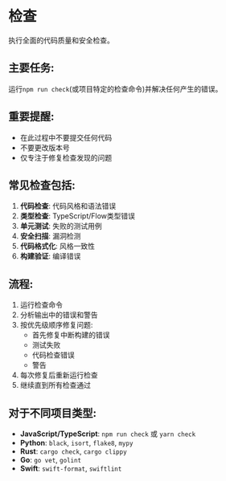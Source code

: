 # 检查

执行全面的代码质量和安全检查。

## 主要任务:
运行`npm run check`(或项目特定的检查命令)并解决任何产生的错误。

## 重要提醒:
- 在此过程中不要提交任何代码
- 不要更改版本号
- 仅专注于修复检查发现的问题

## 常见检查包括:
1. **代码检查**: 代码风格和语法错误
2. **类型检查**: TypeScript/Flow类型错误
3. **单元测试**: 失败的测试用例
4. **安全扫描**: 漏洞检测
5. **代码格式化**: 风格一致性
6. **构建验证**: 编译错误

## 流程:
1. 运行检查命令
2. 分析输出中的错误和警告
3. 按优先级顺序修复问题:
   - 首先修复中断构建的错误
   - 测试失败
   - 代码检查错误
   - 警告
4. 每次修复后重新运行检查
5. 继续直到所有检查通过

## 对于不同项目类型:
- **JavaScript/TypeScript**: `npm run check` 或 `yarn check`
- **Python**: `black`, `isort`, `flake8`, `mypy`
- **Rust**: `cargo check`, `cargo clippy`
- **Go**: `go vet`, `golint`
- **Swift**: `swift-format`, `swiftlint`
